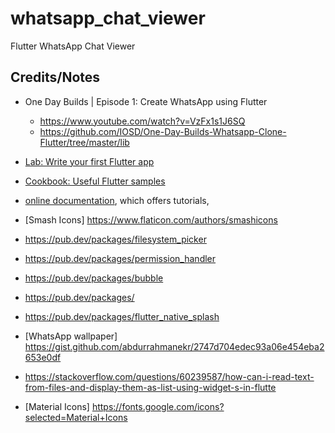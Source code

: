 # whatsapp_chat_viewer

Flutter WhatsApp Chat Viewer

## Credits/Notes
- One Day Builds | Episode 1: Create WhatsApp using Flutter
    - https://www.youtube.com/watch?v=VzFx1s1J6SQ
    - https://github.com/IOSD/One-Day-Builds-Whatsapp-Clone-Flutter/tree/master/lib

- [Lab: Write your first Flutter app](https://flutter.dev/docs/get-started/codelab)
- [Cookbook: Useful Flutter samples](https://flutter.dev/docs/cookbook)
- [online documentation](https://flutter.dev/docs), which offers tutorials,
- [Smash Icons] https://www.flaticon.com/authors/smashicons
- https://pub.dev/packages/filesystem_picker
- https://pub.dev/packages/permission_handler
- https://pub.dev/packages/bubble
- https://pub.dev/packages/
- https://pub.dev/packages/flutter_native_splash
- [WhatsApp wallpaper] https://gist.github.com/abdurrahmanekr/2747d704edec93a06e454eba2653e0df
- https://stackoverflow.com/questions/60239587/how-can-i-read-text-from-files-and-display-them-as-list-using-widget-s-in-flutte
- [Material Icons] https://fonts.google.com/icons?selected=Material+Icons